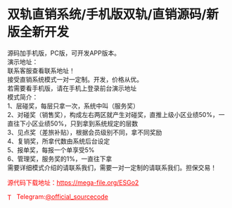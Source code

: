 # 双轨直销系统/手机版双轨/直销源码/新版全新开发

源码加手机版，PC版，可开发APP版本。<br>演示地址：<br>联系客服查看联系地址！<br>接受直销系统模式一对一定制。开发，价格从优。<br>若需要看手机版，请在手机上登录前台演示地址<br>模式简介：<br>1、层碰奖，每层只拿一次，系统中叫（服务奖）<br>2、对碰奖（销售奖），构成左右两区就产生对碰奖，直推上级小区业绩50%，一直往下小区业绩50%，只到拿到系统规定的层数<br>3、见点奖（差旅补贴），根据会员级别不同，拿不同奖励<br>4、复销奖，所拿代数由系统后台设定<br>5、报单奖，每报一个单享受5%<br>6、管理奖，服务奖的1%，一直往下拿<br>需要详细模式介绍的请联系我们，需要一对一定制的请联系我们。担保交易！<br>


<p style="color: red;">源代码下载地址：<a href="https://mega-file.org/ESGo2" style="color: red;">https://mega-file.org/ESGo2</a></p><p style="color: red;"><img src="https://cdn-icons-png.flaticon.com/512/2111/2111646.png" alt="Telegram Icon" style="width: 16px; vertical-align: middle; margin-right: 5px;">Telegram:<a href="https://t.me/official_sourcecode" style="color: red;">@official_sourcecode</a></p>